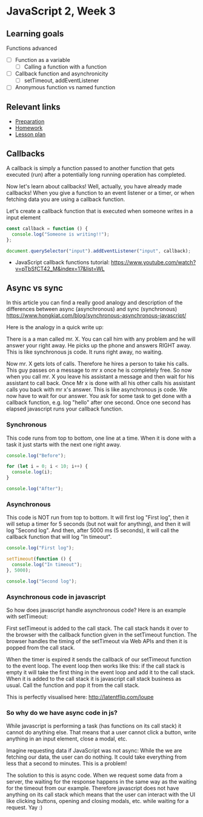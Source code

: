# JavaScript 2, Week 3

## Learning goals

Functions advanced

- [ ] Function as a variable
  - [ ] Calling a function with a function
- [ ] Callback function and asynchronicity
  - [ ] setTimeout, addEventListener
- [ ] Anonymous function vs named function

## Relevant links

- [Preparation](preparation.md)
- [Homework](../../homework-projects/README.md)
- [Lesson plan](lesson-plan.md)

## Callbacks

A callback is simply a function passed to another function that gets executed (run) after a potentially long running operation has completed.

Now let's learn about callbacks!
Well, actually, you have already made callbacks!
When you give a function to an event listener or a timer, or when fetching data you are using a callback function.

Let's create a callback function that is executed when someone writes in a input element

```javascript
const callback = function () {
  console.log("Someone is writing!!");
};

document.querySelector("input").addEventListener("input", callback);
```

- JavaScript callback functions tutorial: <https://www.youtube.com/watch?v=pTbSfCT42_M&index=17&list=WL>

## Async vs sync

In this article you can find a really good analogy and description of the differences between async (asynchronous) and sync (synchronous) <https://www.hongkiat.com/blog/synchronous-asynchronous-javascript/>

Here is the analogy in a quick write up:

There is a a man called mr. X. You can call him with any problem and he will answer your right away. He picks up the phone and answers RIGHT away. This is like synchronous js code. It runs right away, no waiting.

Now mr. X gets lots of calls. Therefore he hires a person to take his calls. This guy passes on a message to mr x once he is completely free. So now when you call mr. X you leave his assistant a message and then wait for his assistant to call back. Once Mr x is done with all his other calls his assistant calls you back with mr x's answer. This is like asynchronous js code. We now have to wait for our answer. You ask for some task to get done with a callback function, e.g. log "hello" after one second. Once one second has elapsed javascript runs your callback function.

### Synchronous

This code runs from top to bottom, one line at a time. When it is done with a task it just starts with the next one right away.

```js
console.log("Before");

for (let i = 0; i < 10; i++) {
  console.log(i);
}

console.log("After");
```

### Asynchronous

This code is NOT run from top to bottom. It will first log "First log", then it will setup a timer for 5 seconds (but not wait for anything), and then it will log "Second log". And then, after 5000 ms (5 seconds), it will call the callback function that will log "In timeout".

```js
console.log("First log");

setTimeout(function () {
  console.log("In timeout");
}, 5000);

console.log("Second log");
```

### Asynchronous code in javascript

So how does javascript handle asynchronous code? Here is an example with setTimeout:

First setTimeout is added to the call stack. The call stack hands it over to the browser with the callback function given in the setTimeout function. The browser handles the timing of the setTimeout via Web APIs and then it is popped from the call stack.

When the timer is expired it sends the callback of our setTimeout function to the event loop. The event loop then works like this: if the call stack is empty it will take the first thing in the event loop and add it to the call stack. When it is added to the call stack it is javascript call stack business as usual. Call the function and pop it from the call stack.

This is perfectly visualised here: <http://latentflip.com/loupe> <!-- no-https -->

### So why do we have async code in js?

While javascript is performing a task (has functions on its call stack) it cannot do anything else. That means that a user cannot click a button, write anything in an input element, close a modal, etc.

Imagine requesting data if JavaScript was not async: While the we are fetching our data, the user can do nothing. It could take everything from less that a second to minutes. This is a problem!

The solution to this is async code. When we request some data from a server, the waiting for the response happens in the same way as the waiting for the timeout from our example. Therefore javascript does not have anything on its call stack which means that the user can interact with the UI like clicking buttons, opening and closing modals, etc. while waiting for a request. Yay :)
